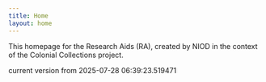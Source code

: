 ```yaml
---
title: Home
layout: home
---
```


This homepage for the Research Aids (RA), created by NIOD in the context of the Colonial Collections project. 


current version from 2025-07-28 06:39:23.519471